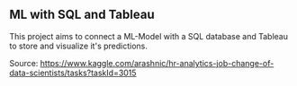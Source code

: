 ## ML with SQL and Tableau
This project aims to connect a ML-Model with a SQL database and Tableau to store and visualize it's predictions.

Source: https://www.kaggle.com/arashnic/hr-analytics-job-change-of-data-scientists/tasks?taskId=3015